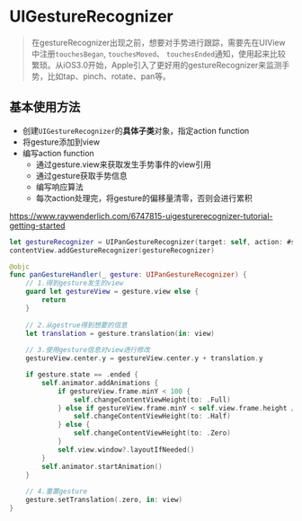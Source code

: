 # UIGestureRecognizer

> 在gestureRecognizer出现之前，想要对手势进行跟踪，需要先在UIView中注册`touchesBegan`, `touchesMoved`、 `touchesEnded`通知，使用起来比较繁琐。从iOS3.0开始，Apple引入了更好用的gestureRecognizer来监测手势，比如tap、pinch、rotate、pan等。

## 基本使用方法

- 创建`UIGestureRecognizer`的**具体子类**对象，指定action function
- 将gesture添加到view
- 编写action function
  - 通过gesture.view来获取发生手势事件的view引用
  - 通过gesture获取手势信息
  - 编写响应算法
  - 每次action处理完，将gesture的偏移量清零，否则会进行累积

https://www.raywenderlich.com/6747815-uigesturerecognizer-tutorial-getting-started

```swift
let gestureRecognizer = UIPanGestureRecognizer(target: self, action: #selector(panGestureHandler))
contentView.addGestureRecognizer(gestureRecognizer)

@objc
func panGestureHandler(_ gesture: UIPanGestureRecognizer) {
    // 1.得到gesture发生的view
  	guard let gestureView = gesture.view else {
        return
    }
  
  	// 2.从gestrue得到想要的信息
    let translation = gesture.translation(in: view)
    
  	// 3.使用gesture信息对view进行修改
    gestureView.center.y = gestureView.center.y + translation.y

    if gesture.state == .ended {
        self.animator.addAnimations {
            if gestureView.frame.minY < 100 {
                self.changeContentViewHeight(to: .Full)
            } else if gestureView.frame.minY < self.view.frame.height / 2 {
                self.changeContentViewHeight(to: .Half)
            } else {
                self.changeContentViewHeight(to: .Zero)
            }
            self.view.window?.layoutIfNeeded()
        }
        self.animator.startAnimation()
    }
  
  	// 4.重置gesture
    gesture.setTranslation(.zero, in: view)
}
```

